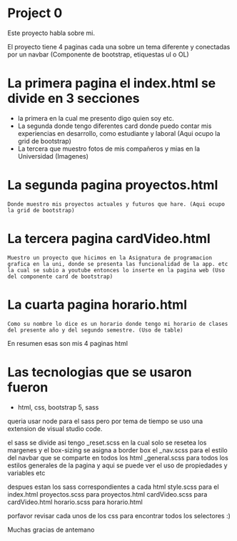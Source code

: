 # Project 0

Este proyecto habla sobre mi.

El proyecto tiene 4 paginas cada una sobre un tema diferente y conectadas por un navbar (Componente de bootstrap, etiquestas ul o OL)

# La primera pagina el index.html se divide en 3 secciones 
- la primera en la cual me presento digo quien soy etc.
- La segunda donde tengo diferentes card donde puedo contar mis experiencias en desarrollo, como estudiante y laboral (Aqui ocupo la grid de bootstrap)
- La tercera que muestro fotos de mis compañeros y mias en la Universidad (Imagenes)

# La segunda pagina proyectos.html
    Donde muestro mis proyectos actuales y futuros que hare. (Aqui ocupo la grid de bootstrap)


# La tercera pagina cardVideo.html
    Muestro un proyecto que hicimos en la Asignatura de programacion grafica en la uni, donde se presenta las funcionalidad de la app. etc
    la cual se subio a youtube entonces lo inserte en la pagina web (Uso del componente card de bootstrap)

# La cuarta pagina horario.html
    Como su nombre lo dice es un horario donde tengo mi horario de clases del presente año y del segundo semestre. (Uso de table)

En resumen esas son mis 4 paginas html

# Las tecnologias que se usaron fueron 
- html, css, bootstrap 5, sass

queria usar node para el sass pero por tema de tiempo se uso una extension de visual studio code.

el sass se divide asi 
tengo _reset.scss en la cual solo se resetea los margenes y el box-sizing se asigna a border box
el _nav.scss para el estilo del navbar que se comparte en todos los html
_general.scss para todos los estilos generales de la pagina y aqui se puede ver el uso de propiedades y variables etc

despues estan los sass correspondientes a cada html
style.scss para el index.html
proyectos.scss para proyectos.html
cardVideo.scss para cardVideo.html
horario.scss para horario.html

porfavor revisar cada unos de los css para encontrar todos los selectores :) 

Muchas gracias de antemano


